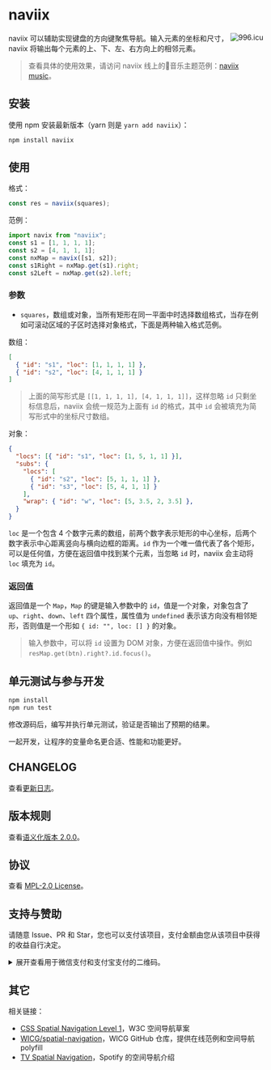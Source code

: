 # naviix

<a href="https://996.icu"><img src="https://img.shields.io/badge/link-996.icu-red.svg" alt="996.icu" align="right"></a>

naviix 可以辅助实现键盘的方向键聚焦导航。输入元素的坐标和尺寸，naviix 将输出每个元素的上、下、左、右方向上的相邻元素。

> 查看具体的使用效果，请访问 naviix 线上的🎵音乐主题范例：[naviix music](https://wswmsword.github.io/examples/navix-music/)。


## 安装

使用 npm 安装最新版本（yarn 则是 `yarn add naviix`）：

```bash
npm install naviix
```

## 使用

格式：
```javascript
const res = naviix(squares);
```

范例：
```javascript
import navix from "naviix";
const s1 = [1, 1, 1, 1];
const s2 = [4, 1, 1, 1];
const nxMap = navix([s1, s2]);
const s1Right = nxMap.get(s1).right;
const s2Left = nxMap.get(s2).left;
```

### 参数

- `squares`，数组或对象，当所有矩形在同一平面中时选择数组格式，当存在例如可滚动区域的子区时选择对象格式，下面是两种输入格式范例。

数组：
```json
[
  { "id": "s1", "loc": [1, 1, 1, 1] },
  { "id": "s2", "loc": [4, 1, 1, 1] }
]
```

> 上面的简写形式是 `[[1, 1, 1, 1], [4, 1, 1, 1]]`，这样忽略 `id` 只剩坐标信息后，naviix 会统一规范为上面有 `id` 的格式，其中 `id` 会被填充为简写形式中的坐标尺寸数组。

对象：
```json
{
  "locs": [{ "id": "s1", "loc": [1, 5, 1, 1] }],
  "subs": {
    "locs": [
      { "id": "s2", "loc": [5, 1, 1, 1] },
      { "id": "s3", "loc": [5, 4, 1, 1] }
    ],
    "wrap": { "id": "w", "loc": [5, 3.5, 2, 3.5] },
  }
}
```

`loc` 是一个包含 4 个数字元素的数组，前两个数字表示矩形的中心坐标，后两个数字表示中心距离竖向与横向边框的距离。`id` 作为一个唯一值代表了各个矩形，可以是任何值，方便在返回值中找到某个元素，当忽略 `id` 时，naviix 会主动将 `loc` 填充为 `id`。

### 返回值

返回值是一个 `Map`，`Map` 的键是输入参数中的 `id`，值是一个对象，对象包含了 `up`、`right`、`down`、`left` 四个属性，属性值为 `undefined` 表示该方向没有相邻矩形，否则值是一个形如 `{ id: "", loc: [] }` 的对象。

> 输入参数中，可以将 `id` 设置为 DOM 对象，方便在返回值中操作。例如 `resMap.get(btn).right?.id.focus()`。

## 单元测试与参与开发

```bash
npm install
npm run test
```

修改源码后，编写并执行单元测试，验证是否输出了预期的结果。

一起开发，让程序的变量命名更合适、性能和功能更好。

## CHANGELOG

查看[更新日志](./CHANGELOG.md)。

## 版本规则

查看[语义化版本 2.0.0](https://semver.org/lang/zh-CN/)。

## 协议

查看 [MPL-2.0 License](./LICENSE)。

## 支持与赞助

请随意 Issue、PR 和 Star，您也可以支付该项目，支付金额由您从该项目中获得的收益自行决定。

<details>
<summary>展开查看用于微信支付和支付宝支付的二维码。</summary>

<table>
  <tr align="center">
    <td>微信支付</td>
    <td>支付宝支付</td>
  </tr>
	<tr>
		<td><img src="https://raw.githubusercontent.com/wswmsword/postcss-mobile-forever/main/images/wechat-pay.png" alt="Pay through WeChat" /></td>
		<td><img src="https://github.com/wswmsword/postcss-mobile-forever/raw/main/images/ali-pay.jpg" alt="Pay through AliPay" /></td>
	</tr>
</table>

</details>

## 其它

相关链接：
- [CSS Spatial Navigation Level 1](https://drafts.csswg.org/css-nav-1/)，W3C 空间导航草案
- [WICG/spatial-navigation](https://github.com/WICG/spatial-navigation)，WICG GitHub 仓库，提供在线范例和空间导航 polyfill
- [TV Spatial Navigation](https://engineering.atspotify.com/2023/05/tv-spatial-navigation)，Spotify 的空间导航介绍